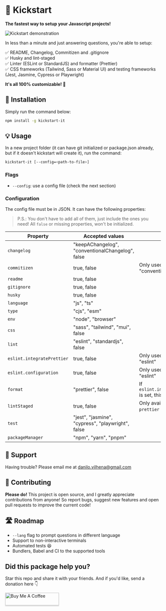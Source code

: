 # 🚀 Kickstart
**The fastest way to setup your Javascript projects!**

![Kickstart demonstration](https://github.com/danilovilhena/kickstart-it/assets/54288190/3432eb44-a96c-4431-a87c-476e257a02f3)

In less than a minute and just answering questions, you're able to setup:

✅ README, Changelog, Commitizen and .gitignore<br>
✅ Husky and lint-staged<br>
✅ Linter (ESLint or StandardJS) and formatter (Prettier)<br>
✅ CSS frameworks (Tailwind, Sass or Material UI) and testing frameworks (Jest, Jasmine, Cypress or Playwright)

**It's all 100% customizable! 🎉** 

## 🔧 Installation

Simply run the command below:
```sh
npm install -g kickstart-it
```

## 💡 Usage

In a new project folder (it can have git initialized or package.json already, but if it doesn't kickstart will create it), run the command:
```sh
kickstart-it [--config=<path-to-file>]
```

### Flags

- `--config`: use a config file (check the next section) 

### Configuration
The config file must be in JSON. It can have the following properties:

> P.S.: You don't have to add all of them, just include the ones you need! All `false` or missing properties, won't be initialized.

| Property | Accepted values | Note |
| -------- | ------ | ----------- |
| `changelog` | "keepAChangelog", "conventionalChangelog", false  | |
| `commitizen` | true, false | Only used if `changelog` is "conventionalChangelog" |
| `readme` | true, false | |
| `gitignore` | true, false | |
| `husky` | true, false | |
| `language` | "js", "ts" | |
| `type` | "cjs", "esm" | |
| `env` | "node", "browser" | |
| `css` | "sass", "tailwind", "mui", false | |
| `lint` | "eslint", "standardjs", false | |
| `eslint.integratePrettier` | true, false | Only used if `lint` is set to "eslint" |
| `eslint.configuration` | true, false | Only used if `lint` is set to "eslint"  |
| `format` | "prettier", false | If `eslint.integratePrettier` is set, this is unnecessary |
| `lintStaged` | true, false | Only available if `lint` or `prettier` is set |
| `test` | "jest", "jasmine", "cypress", "playwright", false | |
| `packageManager` | "npm", "yarn", "pnpm" | |


## 💬 Support
Having trouble? Please email me at danilo.vilhena@gmail.com

## 👥 Contributing

**Please do!** This project is open source, and I greatly appreciate contributions from anyone! So report bugs, suggest new features and open pull requests to improve the current code!

## 🛣️ Roadmap

- `--lang` flag to prompt questions in different language
- Support to non-interactive terminals
- Automated tests 😆
- Bundlers, Babel and CI to the supported tools

## Did this package help you?
Star this repo and share it with your friends. And if you'd like, send a donation here 👇

<a href="https://www.buymeacoffee.com/danvilhena" target="_blank"><img src="https://www.buymeacoffee.com/assets/img/custom_images/orange_img.png" alt="Buy Me A Coffee" style="height: 41px !important;width: 174px !important;box-shadow: 0px 3px 2px 0px rgba(190, 190, 190, 0.5) !important;-webkit-box-shadow: 0px 3px 2px 0px rgba(190, 190, 190, 0.5) !important;" ></a>
